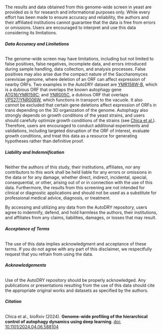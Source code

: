 The results and data obtained from this genome-wide screen in yeast are provided <i>as is</i> for research and informational purposes only. While every effort has been made to ensure accuracy and reliability, the authors and their affiliated institutions cannot guarantee that the data is free from errors or omissions. Users are encouraged to interpret and use this data considering its limitations.

<h6><b>Data Accuracy and Limitations</b></h6>
<span>The genome-wide screen may have limitations, including but not limited to false positives, false negatives, incomplete data, and errors introduced during sample handling, data collection, and analysis processes. False positives may also arise due the compact nature of the Saccharomyces cerevisiae genome, where deletion of an ORF can affect expression of nearby ORFs. Two examples in the AutoDRY dataset are <a href='https://www.yeastgenome.org/locus/S000004768'>YMR158W-B</a>, which is a dubious ORF that overlaps the known autophagy gene <a href='https://www.yeastgenome.org/locus/S000004769' target='_blank'>ATG16/YMR159C</a>; and <a href='https://www.yeastgenome.org/locus/S000005288' target='_blank'>YNR005C</a>, a dubious ORF that overlaps <a href='https://www.yeastgenome.org/locus/S000005289' target='_blank'>VPS27/YNR006W</a>, which functions in transport to the vacuole. It also cannot be excluded that certain gene deletions affect expression of ORFs in trans depending on the 3D organization of the genome. Autophagy also strongly depends on growth conditions of the yeast strains, and users should carefully optimize growth conditions of the strains (see <a href='#citation'>Chica et al.</a>).
Therefore, users are encouraged to conduct additional experiments and validations, including targeted disruption of the ORF of interest, evaluate growth conditions, and treat this data as a resource for generating hypotheses rather than definitive proof.</span>

<h6><b>Liability and Indemnification</b></h6>
Neither the authors of this study, their institutions, affiliates, nor any contributors to this work shall be held liable for any errors or omissions in the data or for any damage, whether direct, indirect, incidental, special, consequential, or other, arising out of or in connection with the use of this data. Furthermore, the results from this screening are not intended for clinical or diagnostic applications and should not be used as a substitute for professional medical advice, diagnosis, or treatment.

By accessing and utilizing any data from the AutoDRY repository, users agree to indemnify, defend, and hold harmless the authors, their institutions, and affiliates from any claims, liabilities, damages, or losses that may result.

<h6><b>Acceptance of Terms</b></h6>
The use of this data implies acknowledgment and acceptance of these terms. If you do not agree with any part of this disclaimer, we respectfully request that you refrain from using the data.

<h6><b>Acknowledgements</b></h6>
Use of the AutoDRY repository should be properly acknowledged. Any publications or presentations resulting from the use of this data should cite the appropriate original works and datasets as specified by the authors.

<h6><b>Citation</b></h6>
<span>Chica et al., bioRxiv (2024). <b>Genome-wide profiling of the hierarchical control of autophagy dynamics using deep learning</b>. <a name='citation' href='https://doi.org/10.1101/2024.04.06.588104' target='_blank'>doi: 10.1101/2024.04.06.588104</a></span>
